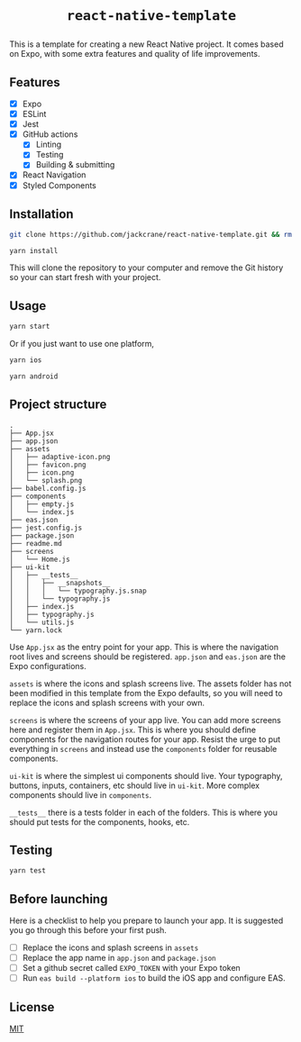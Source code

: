 <center>
  <h1><pre><code>react-native-template</code></pre></h1>
</center>

This is a template for creating a new React Native project. It comes based on Expo, with some extra features and quality of life improvements.

## Features

- [x] Expo
- [x] ESLint
- [x] Jest
- [x] GitHub actions
  - [x] Linting
  - [x] Testing
  - [x] Building & submitting
- [x] React Navigation
- [x] Styled Components

## Installation

```bash
git clone https://github.com/jackcrane/react-native-template.git && rm -rf .git && git init
```

```
yarn install
```

This will clone the repository to your computer and remove the Git history so your can start fresh with your project.

## Usage

```bash
yarn start
```

Or if you just want to use one platform,

```bash
yarn ios
```

```bash
yarn android
```

## Project structure

```
.
├── App.jsx
├── app.json
├── assets
│   ├── adaptive-icon.png
│   ├── favicon.png
│   ├── icon.png
│   └── splash.png
├── babel.config.js
├── components
│   ├── empty.js
│   └── index.js
├── eas.json
├── jest.config.js
├── package.json
├── readme.md
├── screens
│   └── Home.js
├── ui-kit
│   ├── __tests__
│   │   ├── __snapshots__
│   │   │   └── typography.js.snap
│   │   └── typography.js
│   ├── index.js
│   ├── typography.js
│   └── utils.js
└── yarn.lock
```

Use `App.jsx` as the entry point for your app. This is where the navigation root lives and screens should be registered. `app.json` and `eas.json` are the Expo configurations.

`assets` is where the icons and splash screens live. The assets folder has not been modified in this template from the Expo defaults, so you will need to replace the icons and splash screens with your own.

`screens` is where the screens of your app live. You can add more screens here and register them in `App.jsx`. This is where you should define components for the navigation routes for your app. Resist the urge to put everything in `screens` and instead use the `components` folder for reusable components.

`ui-kit` is where the simplest ui components should live. Your typography, buttons, inputs, containers, etc should live in `ui-kit`. More complex components should live in `components`.

`__tests__` there is a tests folder in each of the folders. This is where you should put tests for the components, hooks, etc.

## Testing

```bash
yarn test
```

## Before launching

Here is a checklist to help you prepare to launch your app. It is suggested you go through this before your first push.

- [ ] Replace the icons and splash screens in `assets`
- [ ] Replace the app name in `app.json` and `package.json`
- [ ] Set a github secret called `EXPO_TOKEN` with your Expo token
- [ ] Run `eas build --platform ios` to build the iOS app and configure EAS.

## License

[MIT](https://choosealicense.com/licenses/mit/)
